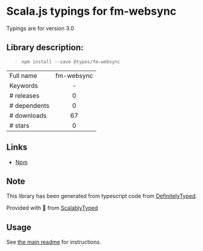 
# Scala.js typings for fm-websync

Typings are for version 3.0

## Library description:
> `npm install --save @types/fm-websync`

|                    |                 |
| ------------------ | :-------------: |
| Full name          | fm-websync |
| Keywords           | - |
| # releases         | 0 |
| # dependents       | 0 |
| # downloads        | 67 |
| # stars            | 0 |

## Links
- [Npm](https://www.npmjs.com/package/fm-websync)
    


## Note
This library has been generated from typescript code from [DefinitelyTyped](https://definitelytyped.org).

Provided with :purple_heart: from [ScalablyTyped](https://github.com/oyvindberg/ScalablyTyped)

## Usage
See [the main readme](../../readme.md) for instructions.



